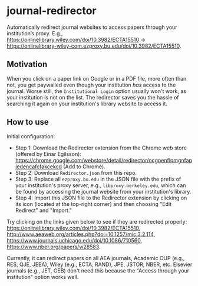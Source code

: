 # journal-redirector
Automatically redirect journal websites to access papers through your institution’s proxy. E.g., https://onlinelibrary.wiley.com/doi/10.3982/ECTA15510 → https://onlinelibrary-wiley-com.ezproxy.bu.edu/doi/10.3982/ECTA15510.

## Motivation
When you click on a paper link on Google or in a PDF file, more often than not, you get paywalled even though your institution *has* access to the journal. Worse still, the ``Institutional Login`` option usually won't work, as your institution is not on the list. The redirector saves you the hassle of searching it again on your institution's library website to access it.

## How to use
Initial configuration:
- Step 1: Download the Redirector extension from the Chrome web store (offered by Einar Egilsson): https://chrome.google.com/webstore/detail/redirector/ocgpenflpmgnfapjedencafcfakcekcd (Add to Chrome).
- Step 2: Download ``Redirector.json`` from this repo.
- Step 3: Replace all ``ezproxy.bu.edu`` in the JSON file with the prefix of your institution's proxy server, e.g., ``libproxy.berkeley.edu``, which can be found by accessing the journal website from your institution's library.
- Step 4: Import this JSON file to the Redirector extension by clicking on its icon (located at the top-right corner) and then choosing "Edit Redirect" and "Import."

Try clicking on the links given below to see if they are redirected properly:
https://onlinelibrary.wiley.com/doi/10.3982/ECTA15510, http://www.aeaweb.org/articles.php?doi=10.1257/mic.3.2.114, https://www.journals.uchicago.edu/doi/10.1086/710560, https://www.nber.org/papers/w28583. 

Currently, it can redirect papers on all AEA journals, Academic OUP (e.g., RES, QJE, JEEA), Wiley (e.g., ECTA, RAND), JPE, JSTOR, NBER, etc. Elsevier journals (e.g., JET, GEB) don't need this because the "Access through your institution" option works well.
